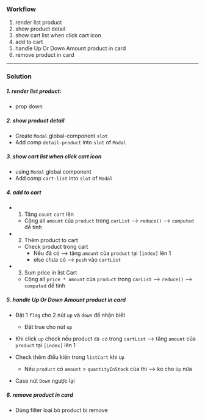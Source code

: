 ### Workflow
1. render list product
2. show product detail
3. show cart list when click cart icon
4. add to cart
5. handle Up Or Down Amount product in card
6. remove product in card

---

### Solution

##### 1. render list product:
- prop down


##### 2. show product detail
- Create `Modal` global-component `slot`
- Add comp `detail-product` into `slot` of `Modal`

##### 3. show cart list when click cart icon
- using `Modal` global component
- Add comp `cart-list` into `slot` of `Modal`

##### 4. add to cart

- 1. Tăng `count` `cart` lên
    - Cộng all `amount` của `product` trong `carList` --> `reduce()` --> `computed` để tính


- 2. Thêm product to cart

  - Check product trong cart 
    + Nếu đã có --> tăng `amount` của `product` tại `[index]`  lên 1
    + else chưa có --> `push` vào `cartList`

- 3. Sum price in list Cart
  - Cộng all `price * amount` của `product` trong `carList` --> `reduce()` --> `computed` để tính
  


##### 5. handle Up Or Down Amount product in card
- Đặt 1 `flag` cho 2 nút `up` và `down` để nhận biết
  + Đặt true cho nút `up`


- Khi click `up` check nếu product `đã có` trong `cartList` --> tăng `amount` của `product` tại `[index]`  lên 1

- Check thêm điều kiện trong `listCart` khi `Up`
  + Nếu `product` có `amount` > `quantityInStock` của thì --> ko cho `Up` nữa

- Case nút `Down` ngược lại

##### 6. remove product in card
- Dùng filter loại bỏ product bị remove
